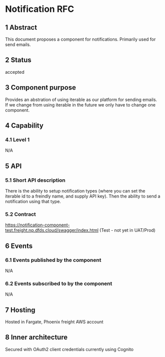 # Notification RFC
## 1 Abstract
This document proposes a component for notifications. Primarily used for send emails.

## 2 Status
accepted

## 3 Component purpose
Provides an abstration of using iterable as our platform for sending emails. If we change from using iterable in the future we only have to change one component.

## 4 Capability
### 4.1 Level 1
N/A

## 5 API
### 5.1 Short API description
There is the ability to setup notification types (where you can set the iterable id to a freindly name, and supply API key). Then the ability to send a notification using that type.

### 5.2 Contract
https://notification-component-test.freight.np.dfds.cloud/swagger/index.html (Test - not yet in UAT/Prod)

## 6 Events
### 6.1 Events published by the component
N/A

### 6.2 Events subscribed to by the component
N/A

## 7 Hosting
Hosted in Fargate, Phoenix freight AWS account

## 8 Inner architecture
Secured with OAuth2 client credentials currently using Cognito
